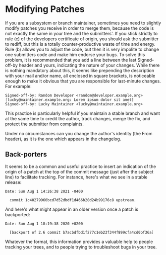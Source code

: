 <!--
===-----------------------------------------------------------------------------------===
Copyright (c) 2021 Calinescu Mihai

For copying notice, see https://github.com/CMihai99/python-projects/blob/main/COPYING.
For licenses we use, see https://github.com/CMihai99/python-projects/tree/main/LICENSES.
===-----------------------------------------------------------------------------------===
-->

# Modifying Patches

If you are a subsystem or branch maintainer, sometimes you need to slightly
modify patches you receive in order to merge them, because the code is not exactly
the same in your tree and the submitters'. If you stick strictly to rule (c)
of the developers certificate of origin, you should ask the submitter to rediff,
but this is a totally counter-productive waste of time and energy. Rule (b) allows you
to adjust the code, but then it is very impolite to change one submitters code
and make him endorse your bugs. To solve this problem, it is recommended that you add a line
between the last Signed-off-by header and yours, indicating the nature of your changes.
While there is nothing mandatory about this, it seems like prepending the description
with your mail and/or name, all enclosed in square brackets, is noticeable enough
to make it obvious that you are responsible for last-minute changes. For example:

```
Signed-off-by: Random Developer <random@developer.example.org>
[lucky@maintainer.example.org: Lorem ipsum dolor sit amet]
Signed-off-by: Lucky Maintainer <lucky@maintainer.example.org>
```

This practice is particularly helpful if you maintain a stable
branch and want at the same time to credit the author, track changes,
merge the fix, and protect the submitter from complaints.

Under no circumstances can you change the author's identity
(the From header), as it is the one which appears in the changelog.

## Back-porters

It seems to be a common and useful practice to insert an indication of the origin
of a patch at the top of the commit message (just after the subject line)
to facilitate tracking. For instance, here's what we see in a stable release:

```
Date: Sun Aug 1 14:26:38 2021 -0400

  commit 1c40279960bcd7d52dbdf1d466b20d24b99176c8 upstream.
```

And here's what might appear in an older version once a patch is backported:

```
Date: Sun Aug 1 18:19:38 2020 +0200

  [backport of 2.6 commit b7acbdfbd1f277c1eb23f344f899cfa4cd0bf36a]
```

Whatever the format, this information provides a valuable help to people
tracking your trees, and to people trying to troubleshoot bugs in your tree.
